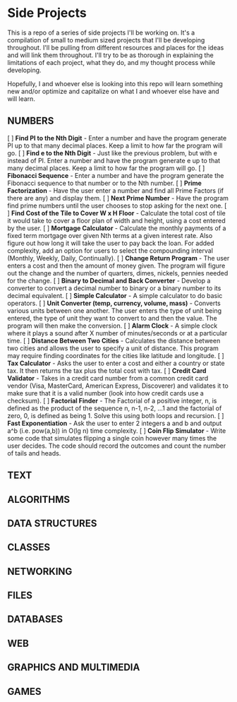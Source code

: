 # Side Projects
This is a repo of a series of side projects I'll be working on. It's a compilation of small to 
medium sized projects that I'll be developing throughout. I'll be pulling from different
resources and places for the ideas and will link them throughout. I'll try to be as thorough in
explaining the limitations of each project, what they do, and my thought process while developing.

Hopefully, I and whoever else is looking into this repo will learn something new and/or
optimize and capitalize on what I and whoever else have and will learn.

## NUMBERS
[ ] **Find PI to the Nth Digit** - Enter a number and have the program generate PI up to that many decimal places. Keep a limit to how far the program will go.
[ ] **Find e to the Nth Digit** - Just like the previous problem, but with e instead of PI. Enter a number and have the program generate e up to that many decimal places. Keep a limit to how far the program will go.
[ ] **Fibonacci Sequence** - Enter a number and have the program generate the Fibonacci sequence to that number or to the Nth number.
[ ] **Prime Factorization** - Have the user enter a number and find all Prime Factors (if there are any) and display them.
[ ] **Next Prime Number** - Have the program find prime numbers until the user chooses to stop asking for the next one.
[ ] **Find Cost of the Tile to Cover W x H Floor** - Calculate the total cost of tile it would take to cover a floor plan of width and height, using a cost entered by the user.
[ ] **Mortgage Calculator** - Calculate the monthly payments of a fixed term mortgage over given Nth terms at a given interest rate. Also figure out how long it will take the user to pay back the loan. For added complexity, add an option for users to select the compounding interval (Monthly, Weekly, Daily, Continually).
[ ] **Change Return Program** - The user enters a cost and then the amount of money given. The program will figure out the change and the number of quarters, dimes, nickels, pennies needed for the change.
[ ] **Binary to Decimal and Back Converter** - Develop a converter to convert a decimal number to binary or a binary number to its decimal equivalent.
[ ] **Simple Calculator** - A simple calculator to do basic operators.
[ ] **Unit Converter (temp, currency, volume, mass)** - Converts various units between one another. The user enters the type of unit being entered, the type of unit they want to convert to and then the value. The program will then make the conversion.
[ ] **Alarm Clock** - A simple clock where it plays a sound after X number of minutes/seconds or at a particular time.
[ ] **Distance Between Two Cities** - Calculates the distance between two cities and allows the user to specify a unit of distance. This program may require finding coordinates for the cities like latitude and longitude.
[ ] **Tax Calculator** - Asks the user to enter a cost and either a country or state tax. It then returns the tax plus the total cost with tax.
[ ] **Credit Card Validator** - Takes in a credit card number from a common credit card vendor (Visa, MasterCard, American Express, Discoverer) and validates it to make sure that it is a valid number (look into how credit cards use a checksum).
[ ] **Factorial Finder** - The Factorial of a positive integer, n, is defined as the product of the sequence n, n-1, n-2, ...1 and the factorial of zero, 0, is defined as being 1. Solve this using both loops and recursion.
[ ] **Fast Exponentiation** - Ask the user to enter 2 integers a and b and output a^b (i.e. pow(a,b)) in O(lg n) time complexity.
[ ] **Coin Flip Simulator** - Write some code that simulates flipping a single coin however many times the user decides. The code should record the outcomes and count the number of tails and heads.

## TEXT

## ALGORITHMS

## DATA STRUCTURES

## CLASSES

## NETWORKING

## FILES

## DATABASES

## WEB

## GRAPHICS AND MULTIMEDIA

## GAMES